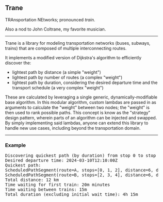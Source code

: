 ## Trane

TRAnsportation NEtworks; pronounced _train_.

Also a nod to John Coltrane, my favorite musician.

<hr>

Trane is a library for modeling transportation networks (buses, subways, trains) that are composed of multiple interconnecting routes.

It implements a modified version of Dijkstra's algorithm to efficiently discover the:

- lightest path by distance (a simple "weight")
- lightest path by number of routes (a complex "weight")
- lightest path by duration, considering the desired departure time and the transport schedule (a very complex "weight")

These are calculated by leveraging a single generic, dynamically-modifiable base algorithm. In this modular algorithm, custom lambdas are passed in as arguments to calculate the "weight" between two nodes; the "weight" is then used to rank possible paths. This concept is know as the "strategy" design pattern, wherein parts of an algorithm can be injected and swapped. By simply implementing said lambdas, anyone can extend this library to handle new use cases, including beyond the transportation domain.

<hr>

### Example

<pre>
Discovering quickest path (by duration) from stop 0 to stop 4
Desired departure time: 2024-03-10T12:10:00Z
Quickest path:
ScheduledPathSegment(route=A, stops=[0, 1, 2], distance=6, departure=2024-03-10T12:30:00Z, arrival=2024-03-10T14:30:00Z)
ScheduledPathSegment(route=B, stops=[2, 3, 4], distance=6, departure=2024-03-10T14:45:00Z, arrival=2024-03-10T16:45:00Z)
Total distance: 12 km
Time waiting for first train: 20m minutes
Time waiting between trains: 15m
Total duration (excluding initial wait time): 4h 15m
</pre>